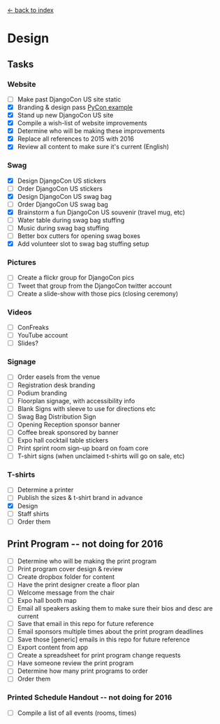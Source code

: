 [<- back to index](../README.md)

# Design

## Tasks

### Website

- [ ] Make past DjangoCon US site static
- [x] Branding & design pass [PyCon example](https://github.com/PyCon/2015/wiki/PyCon-2015-Branding)
- [x] Stand up new DjangoCon US site
- [x] Compile a wish-list of website improvements
- [x] Determine who will be making these improvements
- [x] Replace all references to 2015 with 2016
- [x] Review all content to make sure it's current (English)

### Swag

- [x] Design DjangoCon US stickers
- [ ] Order DjangoCon US stickers
- [x] Design DjangoCon US swag bag
- [ ] Order DjangoCon US swag bag
- [x] Brainstorm a fun DjangoCon US souvenir (travel mug, etc)
- [ ] Water table during swag bag stuffing
- [ ] Music during swag bag stuffing
- [ ] Better box cutters for opening swag boxes
- [x] Add volunteer slot to swag bag stuffing setup

### Pictures

- [ ] Create a flickr group for DjangoCon pics
- [ ] Tweet that group from the DjangoCon twitter account
- [ ] Create a slide-show with those pics (closing ceremony)

### Videos

- [ ] ConFreaks
- [ ] YouTube account
- [ ] Slides?

### Signage

- [ ] Order easels from the venue
- [ ] Registration desk branding
- [ ] Podium branding
- [ ] Floorplan signage, with accessibility info
- [ ] Blank Signs with sleeve to use for directions etc
- [ ] Swag Bag Distribution Sign
- [ ] Opening Reception sponsor banner
- [ ] Coffee break sponsored by banner
- [ ] Expo hall cocktail table stickers
- [ ] Print sprint room sign-up board on foam core
- [ ] T-shirt signs (when unclaimed t-shirts will go on sale, etc)

### T-shirts

- [ ] Determine a printer
- [ ] Publish the sizes & t-shirt brand in advance
- [x] Design
- [ ] Staff shirts
- [ ] Order them

## Print Program -- not doing for 2016 

- [ ] Determine who will be making the print program
- [ ] Print program cover design & review
- [ ] Create dropbox folder for content
- [ ] Have the print designer create a floor plan
- [ ] Welcome message from the chair
- [ ] Expo hall booth map
- [ ] Email all speakers asking them to make sure their bios and desc are current
- [ ] Save that email in this repo for future reference
- [ ] Email sponsors multiple times about the print program deadlines
- [ ] Save those [generic] emails in this repo for future reference
- [ ] Export content from app
- [ ] Create a spreadsheet for print program change requests
- [ ] Have someone review the print program
- [ ] Determine how many print programs to order
- [ ] Order them

### Printed Schedule Handout -- not doing for 2016

- [ ] Compile a list of all events (rooms, times)
